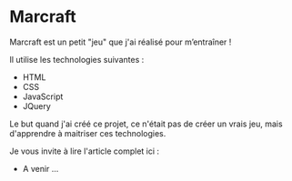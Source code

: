 # Marcraft

Marcraft est un petit "jeu" que j'ai réalisé pour m’entraîner !

Il utilise les technologies suivantes : 

- HTML
- CSS
- JavaScript
- JQuery

Le but quand j'ai créé ce projet, ce n'était pas de créer un vrais jeu, mais d'apprendre à maitriser ces technologies.

Je vous invite à lire l'article complet ici :

- A venir ...
